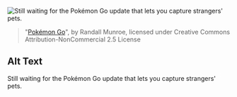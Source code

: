 ![Still waiting for the Pokémon Go update that lets you capture strangers' pets.](https://imgs.xkcd.com/comics/pokemon_go.png)
> "[Pokémon Go](https://xkcd.com/1705/)", by Randall Munroe, licensed under Creative Commons Attribution-NonCommercial 2.5 License

## Alt Text
Still waiting for the Pokémon Go update that lets you capture strangers' pets.
